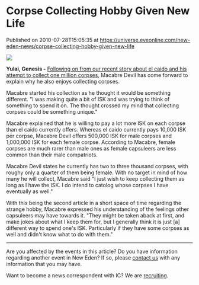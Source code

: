 # Corpse Collecting Hobby Given New Life
Published on 2010-07-28T15:05:35 at https://universe.eveonline.com/new-eden-news/corpse-collecting-hobby-given-new-life

![](http://www.eve-ic.net/media/assets/icarticlebanner.png)  
  
 **Yulai, Genesis -** [Following on from our recent story about el caido and his attempt to collect one million corpses](http://www.eveonline.com/news.asp?a=single&nid=4007&tid=7), Macabre Devil has come forward to explain why he also enjoys collecting corpses.   
  
Macabre started his collection as he thought it would be something different. "I was making quite a bit of ISK and was trying to think of something to spend it on. The thought crossed my mind that collecting corpses could be something unique."   
  
Macabre explained that he is willing to pay a lot more ISK on each corpse than el caido currently offers. Whereas el caido currently pays 10,000 ISK per corpse, Macabre Devil offers 500,000 ISK for male corpses and 1,000,000 ISK for each female corpse. According to Macabre, female corpses are much rarer than male ones as female capsuleers are less common than their male compatriots.   
  
Macabre Devil states he currently has two to three thousand corpses, with roughy only a quarter of them being female. With no target in mind of how many he will collect, Macabre said "I just wish to keep collecting them as long as I have the ISK. I do intend to catolog whose corpses I have eventually as well."   
  
With this being the second article in a short space of time regarding the strange hobby, Macabre expressed his understanding of the feelings other capsuleers may have towards it. "They might be taken aback at first, and make jokes about what I keep them for, but I generally think it is just [a] different way to spend one's ISK. Particularly if they have some corpses as well and didn't know what to do with them."

* * *

Are you affected by the events in this article? Do you have information regarding another event in New Eden? If so, please [contact us](http://www.eveonline.com/news.asp?a=submitrp) with any information that you may have.  
  
Want to become a news correspondent with IC? We are [recruiting](http://www.eveonline.com/isd.asp).
